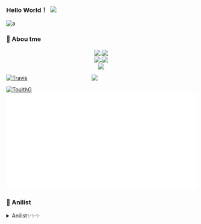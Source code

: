 ### Hello World！ &nbsp;<img src="https://github.com/TheDudeThatCode/TheDudeThatCode/blob/master/Assets/Earth.gif" width="23px"> <a id="a">
![a](https://capsule-render.vercel.app/api?type=waving&height=200&text=GoodDay!&fontAlign=80&fontAlignY=40&color=gradient)

### 📮 Abou tme

<div align="center">
    <a href="https://twitter.com/GToulth"><img align="center" src="https://img.shields.io/badge/twitter-1DA1F2.svg?style=for-the-badge&logo=twitter&logoColor=ffffff">
    <a href="https://steamcommunity.com/id/FengirkG/"><img align="center" src="https://img.shields.io/badge/Steam-1101981821?style=for-the-badge&logo=steam&logoColor=white"><br>
    <a href="https://steamcommunity.com/id/FengirkG/"><img align="center" src="https://img.shields.io/badge/Counter_Strike-000000?style=for-the-badge&logo=counter-strike&logoColor=white">
    <a href="mailto:gxf1034512354@gmail.com"><img align="center" src="https://img.shields.io/badge/-gmail-c14438?style=for-the-badge&logo=Gmail&logoColor=ffffff"><br>
  <a href="https://count.getloli.com"><img align="center" src="https://count.getloli.com/get/@ToulthG?theme=rule34">
</div>
  
![Travis](https://steam-stat.vercel.app/api?profileName=FengirkG)
[<img align="right" width="55%" src="https://github-readme-stats.vercel.app/api?username=ToulthG&show_icons=true&theme=omni">](https://github.com/anuraghazra/github-readme-stats)

[![ToulthG](https://github-profile-trophy.vercel.app/?username=ToulthG&theme=onedark)](https://github.com/ToulthG/github-profile-trophy)
<img src="https://github.com/lowlighter/lowlighter/blob/master/metrics.plugin.anilist.characters.svg">
### 🎈 Anilist
  <details><summary>Anilist✨✨✨</summary>
  <td align="center">
    <img src="https://github.com/lowlighter/lowlighter/blob/master/metrics.plugin.anilist.svg">
    <details><summary>Manga version</summary>
      <img src="https://github.com/lowlighter/lowlighter/blob/master/metrics.plugin.anilist.manga.svg">
    </details>
    <img width="900" height="1" alt="">
  </td>
</details>
